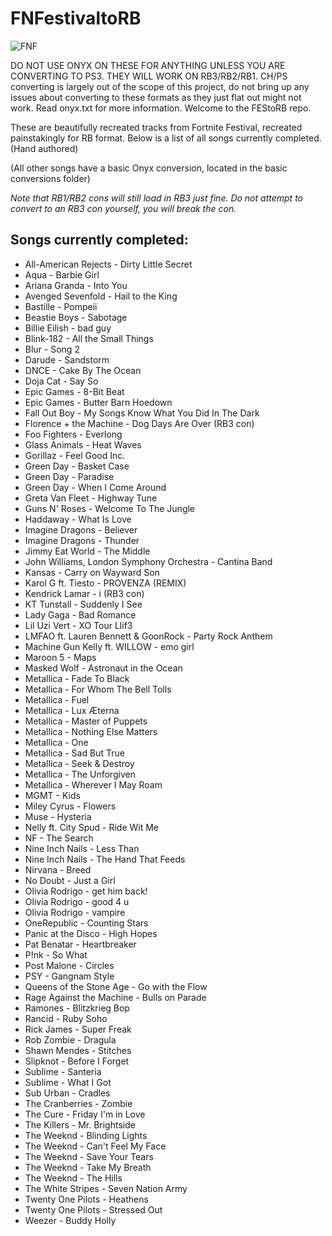 # FNFestivaltoRB

![FNF](https://github.com/FEStoRB/FNFestivaltoRB/assets/158007129/c65f6997-8300-4c21-b210-2a6d4d7ca76b)

DO NOT USE ONYX ON THESE FOR ANYTHING UNLESS YOU ARE CONVERTING TO PS3. THEY WILL WORK ON RB3/RB2/RB1.
CH/PS converting is largely out of the scope of this project, do not bring up any issues about converting to these formats as they just flat out might not work.
Read onyx.txt for more information.
Welcome to the FEStoRB repo.

These are beautifully recreated tracks from Fortnite Festival, recreated painstakingly for RB format.
Below is a list of all songs currently completed. (Hand authored) 

(All other songs have a basic Onyx conversion, located in the basic conversions folder)

*Note that RB1/RB2 cons will still load in RB3 just fine. Do not attempt to convert to an RB3 con yourself, you will break the con.*

## Songs currently completed:
* All-American Rejects - Dirty Little Secret
* Aqua - Barbie Girl
* Ariana Granda - Into You
* Avenged Sevenfold - Hail to the King
* Bastille - Pompeii
* Beastie Boys - Sabotage
* Billie Eilish - bad guy
* Blink-182 - All the Small Things
* Blur - Song 2
* Darude - Sandstorm
* DNCE - Cake By The Ocean
* Doja Cat - Say So
* Epic Games - 8-Bit Beat
* Epic Games - Butter Barn Hoedown
* Fall Out Boy - My Songs Know What You Did In The Dark
* Florence + the Machine - Dog Days Are Over (RB3 con)
* Foo Fighters - Everlong
* Glass Animals - Heat Waves
* Gorillaz - Feel Good Inc.
* Green Day - Basket Case
* Green Day - Paradise
* Green Day - When I Come Around
* Greta Van Fleet - Highway Tune
* Guns N' Roses - Welcome To The Jungle
* Haddaway - What Is Love
* Imagine Dragons - Believer
* Imagine Dragons - Thunder
* Jimmy Eat World - The Middle
* John Williams, London Symphony Orchestra - Cantina Band
* Kansas - Carry on Wayward Son
* Karol G ft. Tiesto - PROVENZA (REMIX)
* Kendrick Lamar - i (RB3 con)
* KT Tunstall - Suddenly I See
* Lady Gaga - Bad Romance
* Lil Uzi Vert - XO Tour Llif3
* LMFAO ft. Lauren Bennett & GoonRock - Party Rock Anthem
* Machine Gun Kelly ft. WILLOW - emo girl
* Maroon 5 - Maps
* Masked Wolf - Astronaut in the Ocean
* Metallica - Fade To Black
* Metallica - For Whom The Bell Tolls
* Metallica - Fuel
* Metallica - Lux Æterna
* Metallica - Master of Puppets
* Metallica - Nothing Else Matters
* Metallica - One
* Metallica - Sad But True
* Metallica - Seek & Destroy
* Metallica - The Unforgiven
* Metallica - Wherever I May Roam
* MGMT - Kids
* Miley Cyrus - Flowers
* Muse - Hysteria
* Nelly ft. City Spud - Ride Wit Me
* NF - The Search
* Nine Inch Nails - Less Than
* Nine Inch Nails - The Hand That Feeds
* Nirvana - Breed
* No Doubt - Just a Girl
* Olivia Rodrigo - get him back!
* Olivia Rodrigo - good 4 u
* Olivia Rodrigo - vampire
* OneRepublic - Counting Stars
* Panic at the Disco - High Hopes
* Pat Benatar - Heartbreaker
* P!nk - So What
* Post Malone - Circles
* PSY - Gangnam Style
* Queens of the Stone Age - Go with the Flow
* Rage Against the Machine - Bulls on Parade
* Ramones - Blitzkrieg Bop
* Rancid - Ruby Soho
* Rick James - Super Freak
* Rob Zombie - Dragula
* Shawn Mendes - Stitches
* Slipknot - Before I Forget
* Sublime - Santeria
* Sublime - What I Got
* Sub Urban - Cradles
* The Cranberries - Zombie
* The Cure - Friday I'm in Love
* The Killers - Mr. Brightside
* The Weeknd - Blinding Lights
* The Weeknd - Can't Feel My Face
* The Weeknd - Save Your Tears
* The Weeknd - Take My Breath
* The Weeknd - The Hills
* The White Stripes - Seven Nation Army
* Twenty One Pilots - Heathens
* Twenty One Pilots - Stressed Out
* Weezer - Buddy Holly
